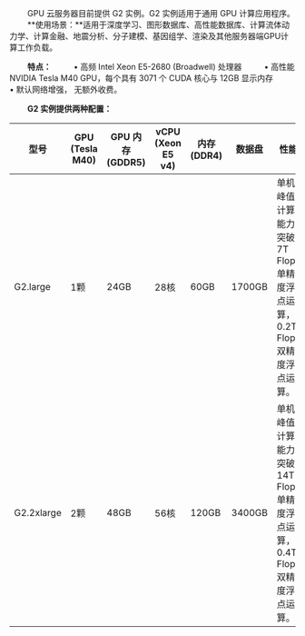 &nbsp;&nbsp;&nbsp;&nbsp;&nbsp;&nbsp;&nbsp;&nbsp;GPU 云服务器目前提供 G2 实例。G2 实例适用于通用 GPU 计算应用程序。
&nbsp;&nbsp;&nbsp;&nbsp;&nbsp;&nbsp;&nbsp;&nbsp;**使用场景：**适用于深度学习、图形数据库、高性能数据库、计算流体动力学、计算金融、地震分析、分子建模、基因组学、渲染及其他服务器端GPU计算工作负载。



&nbsp;&nbsp;&nbsp;&nbsp;&nbsp;&nbsp;&nbsp;&nbsp;**特点：**
&nbsp;&nbsp;&nbsp;&nbsp;&nbsp;&nbsp;&nbsp;&nbsp;	•	高频 Intel Xeon E5-2680 (Broadwell) 处理器
&nbsp;&nbsp;&nbsp;&nbsp;&nbsp;&nbsp;&nbsp;&nbsp;	•	高性能 NVIDIA Tesla M40 GPU，每个具有 3071 个 CUDA 核心与 12GB 显示内存
&nbsp;&nbsp;&nbsp;&nbsp;&nbsp;&nbsp;&nbsp;&nbsp;	•	默认网络增强， 无额外收费。
	
&nbsp;&nbsp;&nbsp;&nbsp;&nbsp;&nbsp;&nbsp;&nbsp;**G2 实例提供两种配置：**

| 型号|GPU (Tesla M40) | GPU 内存 (GDDR5) |vCPU (Xeon E5 v4) | 内存 (DDR4)|数据盘| 性能 |
|---------|---------|---------|---------|---------|---------|---------|
| G2.large|1颗 | 24GB |28核 | 60GB |  1700GB| 单机峰值计算能力突破7T Flops 单精度浮点运算，0.2T Flops 双精度浮点运算。 |
| G2.2xlarge|2颗 | 48GB | 56核 | 120GB | 3400GB| 单机峰值计算能力突破14T Flops单精度浮点运算，0.4T Flops双精度浮点运算。 |

